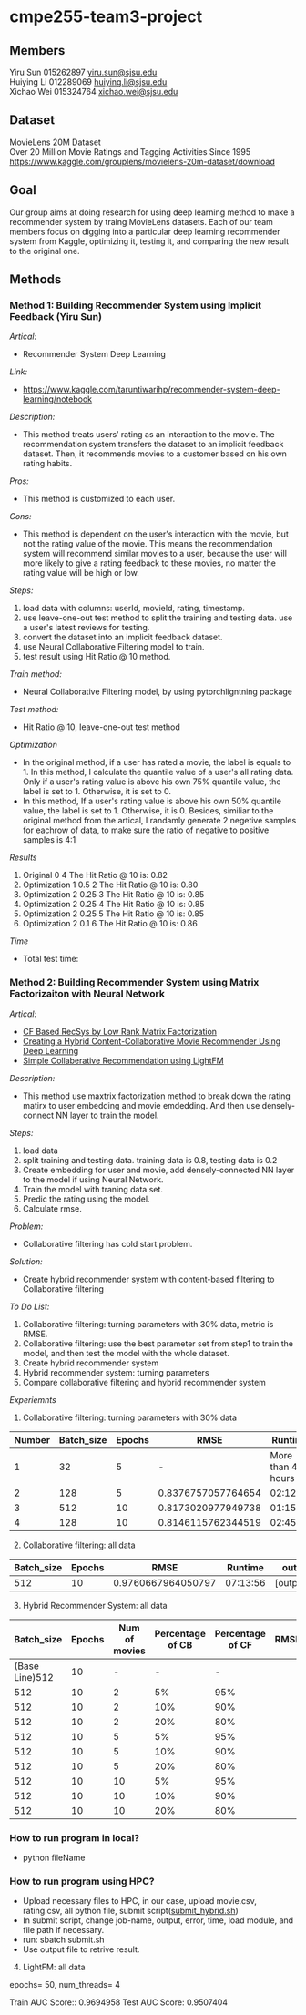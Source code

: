 # cmpe255-team3-project

## Members
Yiru Sun 015262897 yiru.sun@sjsu.edu<br/>
Huiying Li 012289069 huiying.li@sjsu.edu<br/>
Xichao Wei 015324764 xichao.wei@sjsu.edu<br/>

## Dataset
MovieLens 20M Dataset<br/>
Over 20 Million Movie Ratings and Tagging Activities Since 1995<br/>
https://www.kaggle.com/grouplens/movielens-20m-dataset/download

## Goal
Our group aims at doing research for using deep learning method to make a recommender system by traing MovieLens datasets. Each of our team members focus on digging into a particular deep learning recommender system from Kaggle, optimizing it, testing it, and comparing the new result to the original one.

## Methods
### Method 1: Building Recommender System using Implicit Feedback (Yiru Sun)
*Artical:* 
* Recommender System Deep Learning

*Link:* 
* https://www.kaggle.com/taruntiwarihp/recommender-system-deep-learning/notebook

*Description:* 
* This method treats users’ rating as an interaction to the movie. The recommendation system transfers the dataset to an implicit feedback dataset. Then, it recommends movies to a customer based on his own rating habits.

*Pros:* 
* This method is customized to each user.

*Cons:* 
* This method is dependent on the user's interaction with the movie, but not the rating value of the movie. This means the recommendation system will recommend similar movies to a user, because the user will more likely to give a rating feedback to these movies, no matter the rating value will be high or low.

*Steps:* 
1. load data with columns: userId, movieId, rating, timestamp.
2. use leave-one-out test method to split the training and testing data. use a user's latest reviews for testing.
3. convert the dataset into an implicit feedback dataset.
4. use Neural Collaborative Filtering model to train.
5. test result using Hit Ratio @ 10 method.

*Train method:* 
* Neural Collaborative Filtering model, by using pytorchligntning package

*Test method:* 
* Hit Ratio @ 10, leave-one-out test method

*Optimization*
* In the original method, if a user has rated a movie, the label is equals to 1. In this method, I calculate the quantile value of a user's all rating data. Only if a user's rating value is above his own 75% quantile value, the label is set to 1. Otherwise, it is set to 0.
* In this method, If a user's rating value is above his own 50% quantile value, the label is set to 1. Otherwise, it is 0. Besides, similiar to the original method from the artical, I randamly generate 2 negetive samples for eachrow of data, to make sure the ratio of negative to positive samples is 4:1

*Results*
1. Original 0 4 The Hit Ratio @ 10 is: 0.82
2. Optimization 1 0.5 2 The Hit Ratio @ 10 is: 0.80
3. Optimization 2 0.25 3 The Hit Ratio @ 10 is: 0.85
4. Optimization 2 0.25 4 The Hit Ratio @ 10 is: 0.85
5. Optimization 2 0.25 5 The Hit Ratio @ 10 is: 0.85
6. Optimization 2 0.1 6 The Hit Ratio @ 10 is: 0.86

*Time*
* Total test time:


### Method 2: Building Recommender System using Matrix Factorizaiton with Neural Network
*Artical:* 
* [CF Based RecSys by Low Rank Matrix Factorization](https://www.kaggle.com/rajmehra03/cf-based-recsys-by-low-rank-matrix-factorization#Collaborative-Filtering-Based-Recommender-Systems-using-Low-Rank-Matrix-Factorization(User-&-Movie-Embeddings)-&-Neural-Network-in-Keras.)
* [Creating a Hybrid Content-Collaborative Movie Recommender Using Deep Learning](https://towardsdatascience.com/creating-a-hybrid-content-collaborative-movie-recommender-using-deep-learning-cc8b431618af)
* [Simple Collaberative Recommendation using LightFM](https://www.kaggle.com/panks03/simple-collaberative-recommendation-using-lightfm)


*Description:* 
* This method use maxtrix factorization method to break down the rating matirx to user embedding and movie emdedding. And then use densely-connect NN layer to train the model.

*Steps:* 
1. load data
2. split training and testing data. training data is 0.8, testing data is 0.2
3. Create embedding for user and movie, add densely-connected NN layer to the model if using Neural Network.
4. Train the model with traning data set.
5. Predic the rating using the model.
6. Calculate rmse.

*Problem:*
* Collaborative filtering has cold start problem.

*Solution:*
* Create hybrid recommender system with content-based filtering to Collaborative filtering

*To Do List:*
1. Collaborative filtering: turning parameters with 30% data, metric is RMSE.
2. Collaborative filtering: use the best parameter set from step1 to train the model, and then test the model with the whole dataset.
3. Create hybrid recommender system
4. Hybrid recommender system: turning parameters
5. Compare collaborative filtering and hybrid recommender system

*Experiemnts*
1. Collaborative filtering: turning parameters with 30% data

| Number | Batch_size  | Epochs | RMSE |  Runtime | output.log
|--------|-------------|--------|------|----------|--|
|1|32|5|-|More than 4 hours||
|2|128|5|0.8376757057764654|02:12:45|[output_2.log]
|3|512|10|0.8173020977949738|01:15:39|[output_3.log]
|4|128|10|0.8146115762344519|02:45:02|[output_4.log]

2. Collaborative filtering: all data

 Batch_size  | Epochs | RMSE |  Runtime | output.log
-------------|--------|------|----------|--|
512|10|0.9760667964050797|07:13:56|[output_5.log]

3. Hybrid Recommender System: all data

 Batch_size  | Epochs | Num of movies | Percentage of CB | Percentage of CF | RMSE |  Runtime | output.log
-------------|--------|------|----------|--|--|--|--|
(Base Line)512|10|-|-|-
512|10|2|5%|95%
512|10|2|10%|90%
512|10|2|20%|80%
512|10|5|5%|95%
512|10|5|10%|90%
512|10|5|20%|80%
512|10|10|5%|95%
512|10|10|10%|90%
512|10|10|20%|80%


### How to run program in local?
* python fileName

### How to run program using HPC?
* Upload necessary files to HPC, in our case, upload movie.csv, rating.csv, all python file, submit script([submit_hybrid.sh](https://github.com/Charliewei6/cmpe255-team3-project/blob/main/submit_hybrid.sh))
* In submit script, change job-name, output, error, time, load module, and file path if necessary.
* run: sbatch submit.sh
* Use output file to retrive result.


4. LightFM: all data

epochs= 50, num_threads= 4

Train AUC Score:: 0.9694958
Test AUC Score: 0.9507404

